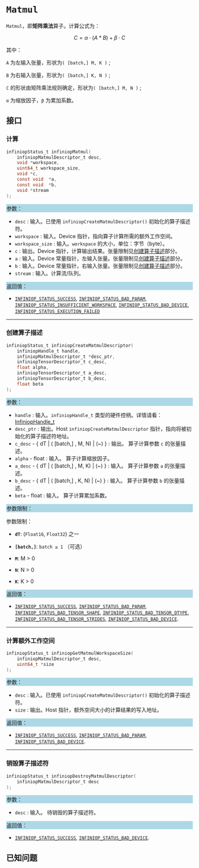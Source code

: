 
# `Matmul`

`Matmul`，即**矩阵乘法**算子。计算公式为：

$$ C = α ⋅ (A * B) + β ⋅ C $$

其中：

`A` 为左输入张量，形状为`( [batch,] M, K )` ;

`B` 为右输入张量，形状为`( [batch,] K, N )` ;

`C` 的形状由矩阵乘法规则确定，形状为`( [batch,] M, N )` ;

`α` 为缩放因子，`β` 为累加系数。

## 接口

### 计算

```c
infiniopStatus_t infiniopMatmul(
    infiniopMatmulDescriptor_t desc,
    void *workspace,
    uint64_t workspace_size,
    void *c,
    const void  *a,
    const void  *b,
    void *stream
);
```
<div style="background-color: lightblue; padding: 1px;"> 参数： </div>

 - `desc`
     : 输入。已使用 `infiniopCreateMatmulDescriptor()` 初始化的算子描述符。 
 - `workspace`
     : 输入。Device 指针，指向算子计算所需的额外工作空间。
 - `workspace_size`
     : 输入。`workspace` 的大小，单位：字节（byte）。
 - `c`
     : 输出。Device 指针，计算输出结果。张量限制见[创建算子描述](#创建算子描述)部分。
 - `a`
     : 输入。Device 常量指针，左输入张量。张量限制见[创建算子描述](#创建算子描述)部分。
 - `b`
     : 输入。Device 常量指针，右输入张量。张量限制见[创建算子描述](#创建算子描述)部分。
 - `stream`
	 : 输入。计算流/队列。

<div style="background-color: lightblue; padding: 1px;">  返回值：</div>

 - [`INFINIOP_STATUS_SUCCESS`](), [`INFINIOP_STATUS_BAD_PARAM`](), [`INFINIOP_STATUS_INSUFFICIENT_WORKSPACE`](), [`INFINIOP_STATUS_BAD_DEVICE`](), [`INFINIOP_STATUS_EXECUTION_FAILED`]()


---

### 创建算子描述

```c
infiniopStatus_t infiniopCreateMatmulDescriptor(
    infiniopHandle_t handle,
    infiniopMatmulDescriptor_t *desc_ptr,
    infiniopTensorDescriptor_t c_desc,
    float alpha,
    infiniopTensorDescriptor_t a_desc,
    infiniopTensorDescriptor_t b_desc,
    float beta
);
```

<div style="background-color: lightblue; padding: 1px;"> 参数：</div>

 - `handle`
	: 输入。`infiniopHandle_t` 类型的硬件控柄。详情请看：[InfiniopHandle_t]()
 - `desc_ptr`
	 : 输出。Host `infiniopCreateMatmulDescriptor` 指针，指向将被初始化的算子描述符地址。
 - `c_desc` - { dT | ( [batch,] , M, N) | (~) }
	 : 输出。 算子计算参数 `c` 的张量描述。
 - `alpha` - float
	 : 输入。 算子计算缩放因子。
 - `a_desc` - { dT | ( [batch,] , M, K) | (~) }
	 : 输入。 算子计算参数 `a` 的张量描述。
 - `b_desc` - { dT | ( [batch,] , K, N) | (~) }
	 : 输入。 算子计算参数 `b` 的张量描述。
 - `beta` - float
	 : 输入。 算子计算累加系数。
<div style="background-color: lightblue; padding: 1px;"> 参数限制：</div>

参数限制：

 - **`dT`**:  (`Float16`, `Float32`) 之一
 
 - **`[batch,]`**: `batch ≥ 1` （可选）
    
 - **`M`**: M > 0

 - **`N`**: N > 0

 - **`K`**: K > 0

<div style="background-color: lightblue; padding: 1px;"> 返回值：</div>

 - [`INFINIOP_STATUS_SUCCESS`](), [`INFINIOP_STATUS_BAD_PARAM`](),  [`INFINIOP_STATUS_BAD_TENSOR_SHAPE`](), [`INFINIOP_STATUS_BAD_TENSOR_DTYPE`](), [`INFINIOP_STATUS_BAD_TENSOR_STRIDES`](), [`INFINIOP_STATUS_BAD_DEVICE`]().

 ---

 ### 计算额外工作空间

```c
infiniopStatus_t infiniopGetMatmulWorkspaceSize(
	infiniopMatmulDescriptor_t desc,
	uint64_t *size
);
```
<div style="background-color: lightblue; padding: 1px;"> 参数：</div>

 - `desc`
	 : 输入。已使用 `infiniopCreateMatmulDescriptor()` 初始化的算子描述符。 
 - `size`
	 : 输出。Host 指针，额外空间大小的计算结果的写入地址。

<div style="background-color: lightblue; padding: 1px;"> 返回值：</div>

 - [`INFINIOP_STATUS_SUCCESS`](), [`INFINIOP_STATUS_BAD_PARAM`](), [`INFINIOP_STATUS_BAD_DEVICE`]().

---

### 销毁算子描述符

```c
infiniopStatus_t infiniopDestroyMatmulDescriptor(
	infiniopMatmulDescriptor_t desc
);
```

<div style="background-color: lightblue; padding: 1px;"> 参数： </div>

 - `desc`
	 : 输入。 待销毁的算子描述符。 

<div style="background-color: lightblue; padding: 1px;"> 返回值： </div>

 - [`INFINIOP_STATUS_SUCCESS`](), [`INFINIOP_STATUS_BAD_DEVICE`]().

 ## 已知问题

